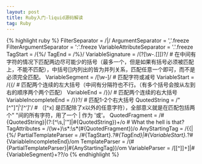 ```yaml
---
layout: post
title: Ruby入门-liquid源码解读
tag: Ruby
---
```


{% highlight ruby %}
  FilterSeparator             = /\|/ 
  ArgumentSeparator           = ','.freeze
  FilterArgumentSeparator     = ':'.freeze
  VariableAttributeSeparator  = '.'.freeze
  TagStart                    = /\{\%/
  TagEnd                      = /\%\}/
  VariableSignature           = /\(?[\w\-\.\[\]]\)?/ # 在中间有字符的情况下匹配两边尽可能少的括号（最多一个，但是如果有括号必须被匹配上，不能不匹配），中括号[]内列出的皆为并列关系，匹配任意一个即可，而不是必须完全匹配。
  VariableSegment             = /[\w\-]/ # 匹配字符或减号
  VariableStart               = /\{\{/ # 匹配两个连续的左大括号（中间有分隔符也不行。（有多个括号会按从左到右的顺序两个两个匹配）
  VariableEnd                 = /\}\}/ # 匹配两个连续的右大括号
  VariableIncompleteEnd       = /\}\}?/ # 匹配1-2个右大括号
  QuotedString                = /"[^"]*"|'[^']*'/ # （[^x] 是匹配除了x以外的任意字符），全部意义就是在匹配包括两个" "间的所有字符，用了一个 | 作为 '或'。 
  QuotedFragment              = /#{QuotedString}|(?:[^\s,\|'"]|#{QuotedString})+/o # What the hell is that?
  TagAttributes               = /(\w+)\s*\:\s*(#{QuotedFragment})/o
  AnyStartingTag              = /\{\{|\{\%/
  PartialTemplateParser       = /#{TagStart}.*?#{TagEnd}|#{VariableStart}.*?#{VariableIncompleteEnd}/om
  TemplateParser              = /(#{PartialTemplateParser}|#{AnyStartingTag})/om
  VariableParser              = /\[[^\]]+\]|#{VariableSegment}+\??/o
{% endhighlight %}